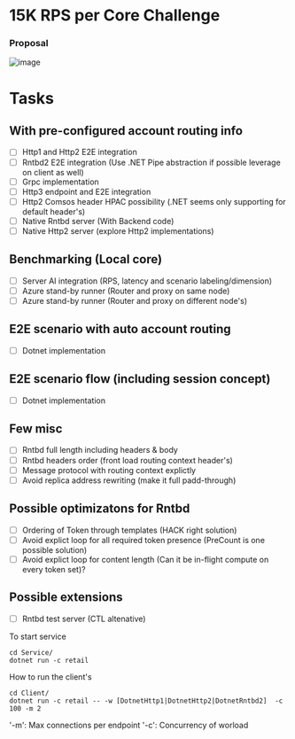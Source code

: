 <h1>15K RPS per Core Challenge</h1>

<h3>Proposal</h3>

![image](https://user-images.githubusercontent.com/6880899/172974154-57e81c2a-80d3-4e0c-8fa7-c1091fbc116d.png)


# Tasks

## With pre-configured account routing info
- [ ] Http1 and Http2 E2E integration 
- [ ] Rntbd2 E2E integration (Use .NET Pipe abstraction if possible leverage on client as well)
- [ ] Grpc implementation
- [ ] Http3 endpoint and E2E integration 
- [ ] Http2 Comsos header HPAC possibility (.NET seems only supporting for default header's)
- [ ] Native Rntbd server (With Backend code)
- [ ] Native Http2 server (explore Http2 implementations)

## Benchmarking (Local core)
- [ ] Server AI integration (RPS, latency and scenario labeling/dimension)
- [ ] Azure stand-by runner (Router and proxy on same node)
- [ ] Azure stand-by runner (Router and proxy on different node's)

## E2E scenario with auto account routing
- [ ] Dotnet implementation 



## E2E scenario flow (including session concept)
- [ ] Dotnet implementation 


## Few misc
- [ ] Rntbd full length including headers & body
- [ ] Rntbd headers order (front load routing context header's)
- [ ] Message protocol with routing context explictly
- [ ] Avoid replica address rewriting (make it full padd-through)

## Possible optimizatons for Rntbd 
- [ ] Ordering of Token through templates (HACK right solution)
- [ ] Avoid explict loop for all required token presence (PreCount is one possible solution)
- [ ] Avoid explict loop for content length (Can it be in-flight compute on every token set)?

## Possible extensions
- [ ] Rntbd test server (CTL altenative)


To start service
```
cd Service/
dotnet run -c retail 
```

How to run the client's
```
cd Client/
dotnet run -c retail -- -w [DotnetHttp1|DotnetHttp2|DotnetRntbd2]  -c 100 -m 2
```
'-m': Max connections per endpoint
'-c': Concurrency of worload
